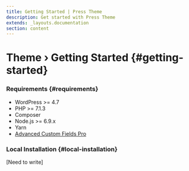 ```yaml
---
title: Getting Started | Press Theme
description: Get started with Press Theme
extends: _layouts.documentation
section: content
---
```


# Theme › Getting Started {#getting-started}

### Requirements {#requirements}

- WordPress >= 4.7
- PHP >= 7.1.3
- Composer
- Node.js >= 6.9.x
- Yarn
- [Advanced Custom Fields Pro](https://www.advancedcustomfields.com/pro/#pricing-table)

### Local Installation {#local-installation}

[Need to write]
